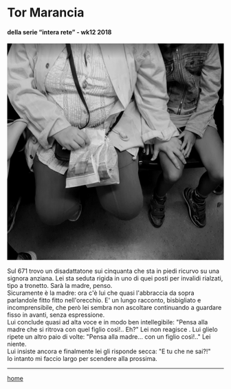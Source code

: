 # Tor Marancia

#### della serie “intera rete” - wk12 2018  
![](/interarete059.png "Metro B - manine")    

Sul 671 trovo un disadattatone sui cinquanta che sta in piedi ricurvo su una signora anziana. Lei sta seduta rigida in uno di quei posti per invalidi rialzati, tipo a tronetto.  Sarà la madre, penso.  
Sicuramente è la madre: ora c'è lui che quasi l'abbraccia da sopra parlandole fitto fitto nell'orecchio. E' un lungo racconto, bisbigliato e incomprensibile, che però lei sembra non ascoltare continuando a guardare fisso in avanti, senza espressione.   
Lui conclude quasi ad alta voce e in modo ben intellegibile: "Pensa alla madre che si ritrova con quel figlio così!.. Eh?"
Lei non reagisce . Lui glielo ripete un altro paio di volte: "Pensa alla madre... con un figlio così!.." Lei niente.   
Lui insiste ancora e finalmente lei gli risponde secca: "E tu che ne sai?!"  
Io intanto mi faccio largo per scendere alla prossima.

---  
[home](/interarete.md) 